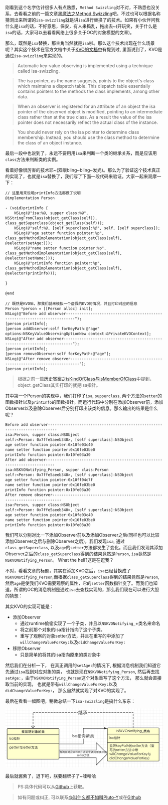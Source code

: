 刚看到这个名字估计很多人有点熟悉，`Method Swizzling`对不对，不熟悉也没关系，去看看之前的一篇文章[黑魔法之Method Swizzling](http://www.nscookies.com/method-swizzling/)吧。不过也可以根据名称猜测出来所谓的`isa-swizzling`就是讲`isa`进行替换了的技术。如果有小伙伴问我什么是`isa`的话，不好意思，保安，有人来捣乱，拖出去~(开玩笑，关于什么是`isa`的话，大家可以去看看网络上很多关于OC的对象模型的文章)。

那么，既然是`isa`替换，那主角当然就是`isa`啦。那么这个技术出现在什么场景呢？其实这个技术在官方文档中关于[KVO的文档中](https://developer.apple.com/library/ios/documentation/Cocoa/Conceptual/KeyValueObserving/Articles/KVOImplementation.html)有提到过, 里面说到了，KVO是通过`isa-swizzling`来实现的。

> Automatic key-value observing is implemented using a technique called isa-swizzling.

> The isa pointer, as the name suggests, points to the object's class which maintains a dispatch table. This dispatch table essentially contains pointers to the methods the class implements, among other data.

> When an observer is registered for an attribute of an object the isa pointer of the observed object is modified, pointing to an intermediate class rather than at the true class. As a result the value of the isa pointer does not necessarily reflect the actual class of the instance.

> You should never rely on the isa pointer to determine class membership. Instead, you should use the class method to determine the class of an object instance.

最后一段中也说到了，永远不要用用`isa`来判断一个类的继承关系，而是应该用`class`方法来判断类的实例。

看着好像很厉害的技术耶~(双眼bling~bling~发光)。那么为了验证这个技术真正的实现了，也就是`isa`替换了，我们写了下面一段代码来验证。大家一起来观摩一下：

```
// 这里用来说明printInfo方法都做了说明
@implementation Person

- (void)printInfo {
    NSLog(@"isa:%@, supper class:%@", NSStringFromClass(object_getClass(self)), class_getSuperclass(object_getClass(self)));
    NSLog(@"self:%@, [self superclass]:%@", self, [self superclass]);
    NSLog(@"age setter function pointer:%p", class_getMethodImplementation(object_getClass(self), @selector(setAge:)));
    NSLog(@"name setter function pointer:%p", class_getMethodImplementation(object_getClass(self), @selector(setName:)));
    NSLog(@"printInfo function pointer:%p", class_getMethodImplementation(object_getClass(self), @selector(printInfo)));
    
}

@end

// 既然是KVO嘛，那我们就来模拟一个虚假的KVO的情况，并且打印对应的信息
Person *person = [[Person alloc] init];
NSLog(@"Before add observer--------------------------------------------------------------------------");
[person printInfo];
[person addObserver:self forKeyPath:@"age" options:NSKeyValueObservingOptionNew context:&PrivateKVOContext];
NSLog(@"After add observer--------------------------------------------------------------------------");
[person printInfo];
[person removeObserver:self forKeyPath:@"age"];
NSLog(@"After remove observer--------------------------------------------------------------------------");
[person printInfo];
```

> 根据之前一篇[历史冤案之isKindOfClass与isMemberOfClass](http://www.nscookies.com/runtime-objectmodel/)中提到，object_getClass其实打印的就是isa指针。

其中第一个Person的实现中，我们打印了`isa`, `supperclass`, 两个方法的`setter`的函数指针以及`printInfo`的函数指针。而运行代码中分别在添加Observer前，添加Observer以及删除Observer后分别打印出该类的信息。那么输出的结果是什么呢？

```
Before add observer--------------------------------------------------------------------------
isa:Person, supper class:NSObject
self:<Person: 0x7ffe5aeeb340>, [self superclass]:NSObject
age setter function pointer:0x10fe03c40
name setter function pointer:0x10fe03be0
printInfo function pointer:0x10fe03a30
After add observer--------------------------------------------------------------------------
isa:NSKVONotifying_Person, supper class:Person
self:<Person: 0x7ffe5aeeb340>, [self superclass]:NSObject
age setter function pointer:0x10ff04c7f
name setter function pointer:0x10fe03be0
printInfo function pointer:0x10fe03a30
After remove observer--------------------------------------------------------------------------
isa:Person, supper class:NSObject
self:<Person: 0x7ffe5aeeb340>, [self superclass]:NSObject
age setter function pointer:0x10fe03c40
name setter function pointer:0x10fe03be0
printInfo function pointer:0x10fe03a30
```

我们可以分别对比一下添加Observer前以及添加Observer之后(同样也可以比较添加Observer之后与删除Observer之后)，我们发现`isa`, 通过`class_getSuperclass`, 以及`age`的`setter`方法都发生了变化。而且我们发现其添加Observer之后的`class_getSuperclass`得到的结果竟然是`Person`, `isa`竟然是`NSKVONotifying_Person`。 What the hell?这是在逗我？

不对，看看文章的标题，其实在添加KVO之后，`isa`已经替换成了`NSKVONotifying_Person`,而根据`class_getSuperclass`得到的结果竟然是`Person`, 然后`age`是使我们KVO需要观察的属性，它的`setter`函数指针变了。而我们也知道，所谓的OC的消息机制是通过`isa`去查找实现的，那么我们现在可以进行大胆的猜想：

其实KVO的实现可能是：

* 添加Observer
  * 通过runtime偷偷实现了一个子类，并且以`NSKVONotifying_`+类名来命名
  * 将之前那个对象的isa指针指向了这个子类。
  * 重写了观察的对象setter方法，并且在重写的中添加了`willChangeValueForKey:`以及`didChangeValueForKey:`
* 移除Observer
  * 只是简单的将其的isa指向原来的类对象中

然后我们在分析一下， 在真正调用的`setAge:`的情况下, 根据消息机制我们知道它先通过`isa`找到对应对象的类， 也就是现在`NSKVONotifying_Person`, 然后再去找`setAge:`，由于`NSKVONotifying_Person`这个对象重写了这个方法， 那么就会直接取当前的实现， 也就是带有`willChangeValueForKey:`以及`didChangeValueForKey:`， 那么自然就实现了对KVO的实现了。

最后在看看一幅图吧，稍微总结一下`isa-swizzling`是搞什么东东：

![isa-swizzling](../images/isa-swizzling.png)

最后就酱紫了，退下吧，朕要翻牌子了~哇哈哈

> PS:具体代码可以从[Github](https://github.com/NSCookies)上获取。

> 如有问题或纠正, 可以联系[@叫什么都不如叫Pluto-Y](http://weibo.com/plutoy0504)或在[Github](https://github.com/NSCookies)